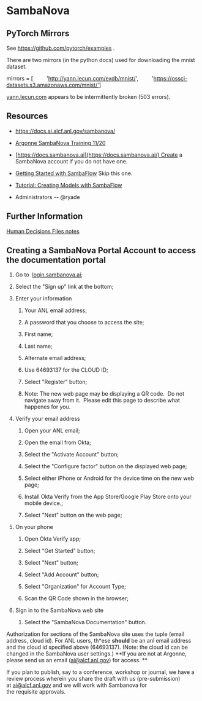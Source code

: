 # SambaNova

## PyTorch Mirrors

See <https://github.com/pytorch/examples> .

There are two mirrors (in the python docs) used for downloading the
mnist dataset.

mirrors = [
        'http://yann.lecun.com/exdb/mnist/',
        'https://ossci-datasets.s3.amazonaws.com/mnist/']

[yann.lecun.com](http://yann.lecun.com) appears to be intermittently
broken (503 errors).

## Resources

- <https://docs.ai.alcf.anl.gov/sambanova/>

- [Argonne SambaNova Training
  11/20](https://anl.app.box.com/s/bqc101mvt3r7rpxbd2yxjsf623ea3gpe)

- [https://docs.sambanova.ai](https://docs.sambanova.ai/) Create a
  SambaNova account if you do not have one.

- [Getting Started with
  SambaFlow](https://docs.sambanova.ai/sambanova-docs/1.6/developer/getting-started.html)
  Skip this one.

- [Tutorial: Creating Models with
  SambaFlow](https://docs.sambanova.ai/sambanova-docs/1.6/developer/intro-tutorial.html)

- Administrators
-- @ryade

## Further Information

[Human Decisions Files notes](/display/AI/Human+Decisions+Files+notes)

## Creating a SambaNova Portal Account to access the documentation portal

1. Go to  [login.sambanova.ai](http://login.sambanova.ai/);

2. Select the "Sign up" link at the bottom;

3. Enter your information

    1. Your ANL email address;

    2. A password that you choose to access the site;

    3. First name;

    4. Last name;

    5. Alternate email address;

    6. Use 64693137 for the CLOUD ID;

    7. Select "Register" button;

    8. Note: The new web page may be displaying a QR code.  Do not navigate away from it.  Please edit this page to describe what
happenes for you.

4. Verify your email address

    1. Open your ANL email;

    2. Open the email from Okta;

    3. Select the "Activate Account" button;

    4. Select the "Configure factor" button on the displayed web page;

    5. Select either iPhone or Android for the device time on the new web page;

    6. Install Okta Verify from the App Store/Google Play Store onto your mobile device.;

    7. Select "Next" button on the web page;

5. On your phone

    1. Open Okta Verify app;

    2. Select "Get Started" button;

    3. Select "Next" button;

    4. Select "Add Account" button;

    5. Select "Organization" for Account Type;

    6. Scan the QR Code shown in the browser;

6. Sign in to the SambaNova web site

    1. Select the "SambaNova Documentation" button.

Authorization for sections of the SambaNova site uses the tuple (email
address, cloud id). For ANL users, th*ese **should** be an anl email
address and the cloud id specified above (64693137). (Note: the cloud
id can be changed in the SambaNova user settings.)
**If you are not at Argonne, please send us an email (ai@alcf.anl.gov)
for access. **

If you plan to publish, say to a conference, workshop or journal, we
have a review process wherein you share the draft with us
(pre-submission) at <ai@alcf.anl.gov> and we
will work with Sambanova for the requisite approvals.
